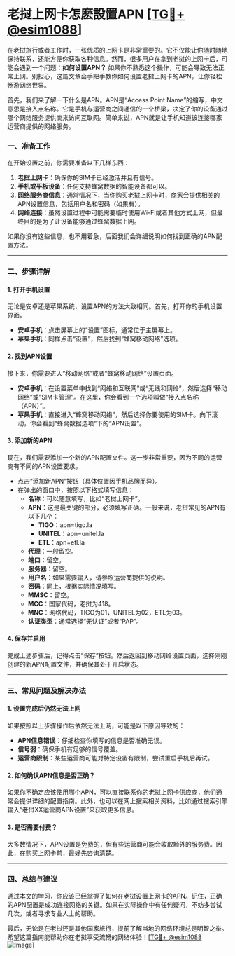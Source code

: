 # 老挝上网卡怎麽設置APN [[TG💪+ @esim1088](https://t.me/s/esim1088)]

在老挝旅行或者工作时，一张优质的上网卡是非常重要的。它不仅能让你随时随地保持联系，还能方便你获取各种信息。然而，很多用户在拿到老挝的上网卡后，可能会遇到一个问题：**如何设置APN？** 如果你不熟悉这个操作，可能会导致无法正常上网。别担心，这篇文章会手把手教你如何设置老挝上网卡的APN，让你轻松畅游网络世界。

首先，我们来了解一下什么是APN。APN是“Access Point Name”的缩写，中文意思是接入点名称。它是手机与运营商之间通信的一个桥梁，决定了你的设备通过哪个网络服务提供商来访问互联网。简单来说，APN就是让手机知道该连接哪家运营商提供的网络服务。

### **一、准备工作**

在开始设置之前，你需要准备以下几样东西：

1. **老挝上网卡**：确保你的SIM卡已经激活并且有信号。
2. **手机或平板设备**：任何支持蜂窝数据的智能设备都可以。
3. **网络服务商信息**：通常情况下，当你购买老挝上网卡时，商家会提供相关的APN设置信息，包括用户名和密码（如果有）。
4. **网络连接**：虽然设置过程中可能需要临时使用Wi-Fi或者其他方式上网，但最终目的是为了让设备能够通过蜂窝数据上网。

如果你没有这些信息，也不用着急，后面我们会详细说明如何找到正确的APN配置方法。

---

### **二、步骤详解**

#### **1. 打开手机设置**
无论是安卓还是苹果系统，设置APN的方法大致相同。首先，打开你的手机设置界面。

- **安卓手机**：点击屏幕上的“设置”图标，通常位于主屏幕上。
- **苹果手机**：同样点击“设置”，然后找到“蜂窝移动网络”选项。

#### **2. 找到APN设置**
接下来，你需要进入“移动网络”或者“蜂窝移动网络”设置页面。

- **安卓手机**：在设置菜单中找到“网络和互联网”或“无线和网络”，然后选择“移动网络”或“SIM卡管理”。在这里，你会看到一个选项叫做“接入点名称（APN）”。
- **苹果手机**：直接进入“蜂窝移动网络”，然后选择你要使用的SIM卡。向下滚动，你会看到“蜂窝数据选项”下的“APN设置”。

#### **3. 添加新的APN**
现在，我们需要添加一个新的APN配置文件。这一步非常重要，因为不同的运营商有不同的APN设置要求。

- 点击“添加新APN”按钮（具体位置因手机品牌而异）。
- 在弹出的窗口中，按照以下格式填写信息：
  - **名称**：可以随意填写，比如“老挝上网卡”。
  - **APN**：这是最关键的部分，必须填写正确。一般来说，老挝常见的APN有以下几个：
    - **TIGO**：apn=tigo.la
    - **UNITEL**：apn=unitel.la
    - **ETL**：apn=etl.la
  - **代理**：一般留空。
  - **端口**：留空。
  - **服务器**：留空。
  - **用户名**：如果需要输入，请参照运营商提供的说明。
  - **密码**：同上，根据实际情况填写。
  - **MMSC**：留空。
  - **MCC**：国家代码，老挝为418。
  - **MNC**：网络代码，TIGO为01，UNITEL为02，ETL为03。
  - **认证类型**：通常选择“无认证”或者“PAP”。

#### **4. 保存并启用**
完成上述步骤后，记得点击“保存”按钮。然后返回到移动网络设置页面，选择刚刚创建的新APN配置文件，并确保其处于开启状态。

---

### **三、常见问题及解决办法**

#### **1. 设置完成后仍然无法上网**
如果按照以上步骤操作后依然无法上网，可能是以下原因导致的：
- **APN信息错误**：仔细检查你填写的信息是否准确无误。
- **信号弱**：确保手机有足够的信号覆盖。
- **运营商限制**：某些运营商可能对特定设备有限制，尝试重启手机后再试。

#### **2. 如何确认APN信息是否正确？**
如果你不确定应该使用哪个APN，可以直接联系你的老挝上网卡供应商，他们通常会提供详细的配置指南。此外，也可以在网上搜索相关资料，比如通过搜索引擎输入“老挝XX运营商APN设置”来获取更多信息。

#### **3. 是否需要付费？**
大多数情况下，APN设置是免费的，但有些运营商可能会收取额外的服务费。因此，在购买上网卡前，最好先咨询清楚。

---

### **四、总结与建议**

通过本文的学习，你应该已经掌握了如何在老挝设置上网卡的APN。记住，正确的APN配置是成功连接网络的关键。如果在实际操作中有任何疑问，不妨多尝试几次，或者寻求专业人士的帮助。

最后，无论是在老挝还是其他国家旅行，提前了解当地的网络环境总是明智之举。希望这篇指南能帮助你在老挝享受流畅的网络体验！[[TG💪+ @esim1088](https://t.me/s/esim1088) ![Image](https://i.postimg.cc/4NQfJmqS/Snipaste-2025-05-13-00-14-12.png)]